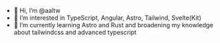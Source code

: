 - 👋 Hi, I’m @aaltw
- 👀 I’m interested in TypeScript, Angular, Astro, Tailwind, Svelte(Kit)
- 🌱 I’m currently learning Astro and Rust and broadening my knowledge about tailwindcss and advanced typescript

<!---
aaltw/aaltw is a ✨ special ✨ repository because its `README.md` (this file) appears on your GitHub profile.
You can click the Preview link to take a look at your changes.
--->
